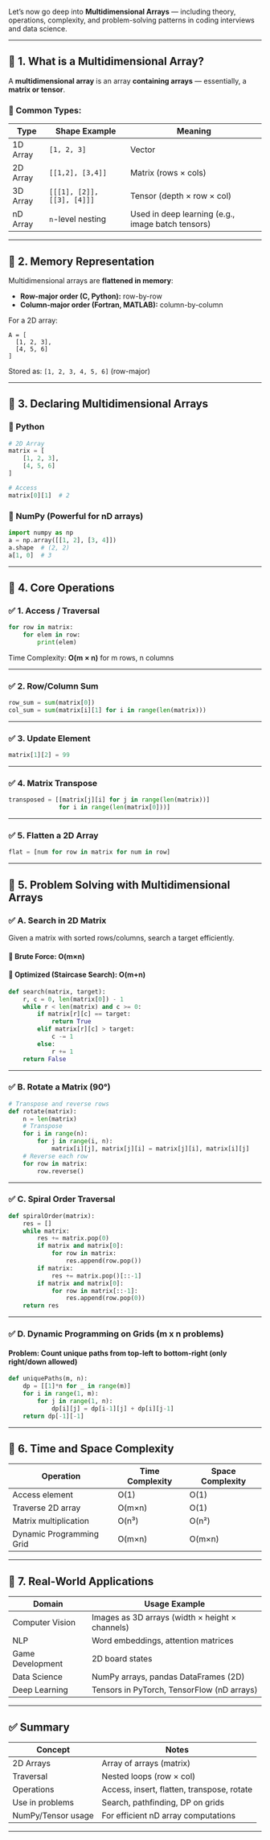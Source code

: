 Let’s now go deep into **Multidimensional Arrays** — including theory, operations, complexity, and problem-solving patterns in coding interviews and data science.

---

## 🔷 1. What is a Multidimensional Array?

A **multidimensional array** is an array **containing arrays** — essentially, a **matrix or tensor**.

### 📌 Common Types:

| Type     | Shape Example              | Meaning                                           |
| -------- | -------------------------- | ------------------------------------------------- |
| 1D Array | `[1, 2, 3]`                | Vector                                            |
| 2D Array | `[[1,2], [3,4]]`           | Matrix (rows × cols)                              |
| 3D Array | `[[[1], [2]], [[3], [4]]]` | Tensor (depth × row × col)                        |
| nD Array | `n`-level nesting          | Used in deep learning (e.g., image batch tensors) |

---

## 🔷 2. Memory Representation

Multidimensional arrays are **flattened in memory**:

* **Row-major order (C, Python):** row-by-row
* **Column-major order (Fortran, MATLAB):** column-by-column

For a 2D array:

```
A = [
  [1, 2, 3],
  [4, 5, 6]
]
```

Stored as: `[1, 2, 3, 4, 5, 6]` (row-major)

---

## 🔷 3. Declaring Multidimensional Arrays

### 📌 Python

```python
# 2D Array
matrix = [
    [1, 2, 3],
    [4, 5, 6]
]

# Access
matrix[0][1]  # 2
```

### 📌 NumPy (Powerful for nD arrays)

```python
import numpy as np
a = np.array([[1, 2], [3, 4]])
a.shape  # (2, 2)
a[1, 0]  # 3
```

---

## 🔷 4. Core Operations

### ✅ 1. Access / Traversal

```python
for row in matrix:
    for elem in row:
        print(elem)
```

Time Complexity: **O(m × n)** for m rows, n columns

---

### ✅ 2. Row/Column Sum

```python
row_sum = sum(matrix[0])
col_sum = sum(matrix[i][1] for i in range(len(matrix)))
```

---

### ✅ 3. Update Element

```python
matrix[1][2] = 99
```

---

### ✅ 4. Matrix Transpose

```python
transposed = [[matrix[j][i] for j in range(len(matrix))]
              for i in range(len(matrix[0]))]
```

---

### ✅ 5. Flatten a 2D Array

```python
flat = [num for row in matrix for num in row]
```

---

## 🔷 5. Problem Solving with Multidimensional Arrays

### ✅ A. Search in 2D Matrix

Given a matrix with sorted rows/columns, search a target efficiently.

#### 🔹 Brute Force: O(m×n)

#### 🔹 Optimized (Staircase Search): O(m+n)

```python
def search(matrix, target):
    r, c = 0, len(matrix[0]) - 1
    while r < len(matrix) and c >= 0:
        if matrix[r][c] == target:
            return True
        elif matrix[r][c] > target:
            c -= 1
        else:
            r += 1
    return False
```

---

### ✅ B. Rotate a Matrix (90°)

```python
# Transpose and reverse rows
def rotate(matrix):
    n = len(matrix)
    # Transpose
    for i in range(n):
        for j in range(i, n):
            matrix[i][j], matrix[j][i] = matrix[j][i], matrix[i][j]
    # Reverse each row
    for row in matrix:
        row.reverse()
```

---

### ✅ C. Spiral Order Traversal

```python
def spiralOrder(matrix):
    res = []
    while matrix:
        res += matrix.pop(0)
        if matrix and matrix[0]:
            for row in matrix:
                res.append(row.pop())
        if matrix:
            res += matrix.pop()[::-1]
        if matrix and matrix[0]:
            for row in matrix[::-1]:
                res.append(row.pop(0))
    return res
```

---

### ✅ D. Dynamic Programming on Grids (m x n problems)

#### Problem: Count unique paths from top-left to bottom-right (only right/down allowed)

```python
def uniquePaths(m, n):
    dp = [[1]*n for _ in range(m)]
    for i in range(1, m):
        for j in range(1, n):
            dp[i][j] = dp[i-1][j] + dp[i][j-1]
    return dp[-1][-1]
```

---

## 🔷 6. Time and Space Complexity

| Operation                | Time Complexity | Space Complexity |
| ------------------------ | --------------- | ---------------- |
| Access element           | O(1)            | O(1)             |
| Traverse 2D array        | O(m×n)          | O(1)             |
| Matrix multiplication    | O(n³)           | O(n²)            |
| Dynamic Programming Grid | O(m×n)          | O(m×n)           |

---

## 🔷 7. Real-World Applications

| Domain           | Usage Example                                   |
| ---------------- | ----------------------------------------------- |
| Computer Vision  | Images as 3D arrays (width × height × channels) |
| NLP              | Word embeddings, attention matrices             |
| Game Development | 2D board states                                 |
| Data Science     | NumPy arrays, pandas DataFrames (2D)            |
| Deep Learning    | Tensors in PyTorch, TensorFlow (nD arrays)      |

---

## ✅ Summary

| Concept            | Notes                                      |
| ------------------ | ------------------------------------------ |
| 2D Arrays          | Array of arrays (matrix)                   |
| Traversal          | Nested loops (row × col)                   |
| Operations         | Access, insert, flatten, transpose, rotate |
| Use in problems    | Search, pathfinding, DP on grids           |
| NumPy/Tensor usage | For efficient nD array computations        |

---


